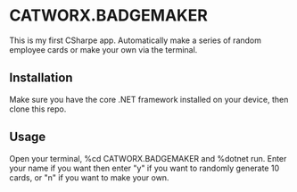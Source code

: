 # CATWORX.BADGEMAKER
This is my first CSharpe app. Automatically make a series of random employee cards or make your own via the terminal. 

## Installation

Make sure you have the core .NET framework installed on your device, then clone this repo. 


## Usage

Open your terminal, %cd CATWORX.BADGEMAKER and %dotnet run. Enter your name if you want then enter "y" if you want to randomly generate 10 cards, or "n" if you want to make your own.


